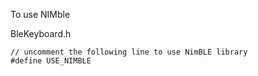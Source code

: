 To use NIMble

BleKeyboard.h

```
// uncomment the following line to use NimBLE library
#define USE_NIMBLE
```